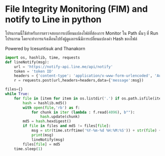 # File Integrity Monitoring (FIM) and notify to Line in python 

โปรแกรมนี้ใช้สำหรับการตรวจสอบการเปลี่ยนแปลงไฟล์ที่ต้องการ Monitor ใน Path นั้นๆ ที่ Run โปรแกรม โดยจะทำการแจ้งเตือนไปยังผู้ดูแลกรณีมีการเปลี่ยนแปลงค่า Hash ของไฟล์

Powered by Icesuntisuk and Thanakorn

``` python
import os, hashlib, time, requests
def lineNotify(msg):
    url = 'https://notify-api.line.me/api/notify'
    token = 'token ID'
    headers = {'content-type': 'application/x-www-form-urlencoded', 'Authorization': 'Bearer ' + token}
    r = requests.post(url,headers=headers,data={'message':msg})

files={}
while True:
    for file in [item for item in os.listdir('.') if os.path.isfile(item)]:
        hash = hashlib.md5()
        with open(file,'rb') as f:
            for chunk in iter (lambda : f.read(4096), b""):
                hash.update(chunk)
        md5 = hash.hexdigest()
        if file in files and md5 != files[file]:
            msg = str(time.strftime('%Y-%m-%d %H:%M:%S')) + str(file) + "has been changed"
            print(msg)
            lineNotify(msg)
        files[file] = md5
    time.sleep(1)
```